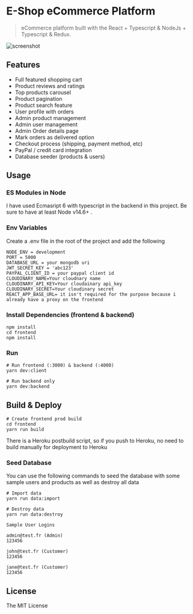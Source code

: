 # E-Shop eCommerce Platform

> eCommerce platform built with the React + Typescript & NodeJs + Typescript & Redux.

![screenshot](https://e-shop-commerce-app.herokuapp.com/images/E-commerce-shop-Capture.PNG)

## Features

- Full featured shopping cart
- Product reviews and ratings
- Top products carousel
- Product pagination
- Product search feature
- User profile with orders
- Admin product management
- Admin user management
- Admin Order details page
- Mark orders as delivered option
- Checkout process (shipping, payment method, etc)
- PayPal / credit card integration
- Database seeder (products & users)

## Usage

### ES Modules in Node

I have used Ecmasript 6 with typescript in the backend in this project. Be sure to have at least Node v14.6+ .

### Env Variables

Create a .env file in the root of the project and add the following

```
NODE_ENV = development
PORT = 5000
DATABASE_URL = your mongodb uri
JWT_SECRET_KEY = 'abc123'
PAYPAL_CLIENT_ID = your paypal client id
CLOUDINARY_NAME=Your cloudnary name
CLOUDINARY_API_KEY=Your cloudainary api_key
CLOUDINARY_SECRET=Your cloudinary secret
REACT_APP_BASE_URL= it isn't required for the purpose because i already have a proxy on the frontend 
```

### Install Dependencies (frontend & backend)

```
npm install
cd frontend
npm install
```

### Run

```
# Run frontend (:3000) & backend (:4000)
yarn dev:client

# Run backend only
yarn dev:backend
```

## Build & Deploy

```
# Create frontend prod build
cd frontend
yarn run build
```

There is a Heroku postbuild script, so if you push to Heroku, no need to build manually for deployment to Heroku

### Seed Database

You can use the following commands to seed the database with some sample users and products as well as destroy all data

```
# Import data
yarn run data:import

# Destroy data
yarn run data:destroy
```

```
Sample User Logins

admin@test.fr (Admin)
123456

john@test.fr (Customer)
123456

jane@test.fr (Customer)
123456
```


## License

The MIT License

